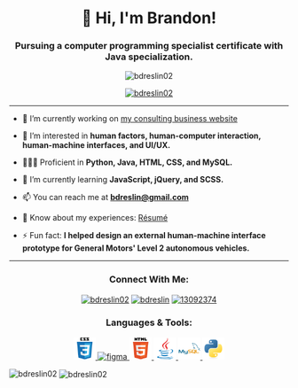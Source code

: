 <h1 align="center">👋 Hi, I'm Brandon!</h1>
<h3 align="center">Pursuing a computer programming specialist certificate with Java specialization.</h3>

<p align="center"> <img src="https://komarev.com/ghpvc/?username=bdreslin02&label=Profile%20views&color=0e75b6&style=flat" alt="bdreslin02" /> </p>

<p align="center"> <a href="https://github.com/ryo-ma/github-profile-trophy"><img src="https://github-profile-trophy.vercel.app/?username=bdreslin02" alt="bdreslin02" /></a> </p>

***

- 🔭 I’m currently working on [my consulting business website](https://www.dreslinconsult.com/)

- 👀 I’m interested in **human factors, human-computer interaction, human-machine interfaces, and UI/UX.**

- 👨🏽‍💻 Proficient in **Python, Java, HTML, CSS, and MySQL.**

- 🌱 I’m currently learning **JavaScript, jQuery, and SCSS.**

- 📫 You can reach me at **bdreslin@gmail.com**

- 📄 Know about my experiences: [Résumé](https://drive.google.com/file/d/1D8X2rqL4jmTxK34kvVU40CcoBlFIa64W/view?usp=sharing)

- ⚡ Fun fact: **I helped design an external human-machine interface prototype for General Motors' Level 2 autonomous vehicles.**

***

<h3 align="center">Connect With Me:</h3>
<p align="center">
<a href="https://codepen.io/bdreslin02" target="blank"><img align="center" src="https://raw.githubusercontent.com/rahuldkjain/github-profile-readme-generator/master/src/images/icons/Social/codepen.svg" alt="bdreslin02" height="30" width="40" /></a>
<a href="https://linkedin.com/in/bdreslin" target="blank"><img align="center" src="https://raw.githubusercontent.com/rahuldkjain/github-profile-readme-generator/master/src/images/icons/Social/linked-in-alt.svg" alt="bdreslin" height="30" width="40" /></a>
<a href="https://stackoverflow.com/users/13092374" target="blank"><img align="center" src="https://raw.githubusercontent.com/rahuldkjain/github-profile-readme-generator/master/src/images/icons/Social/stack-overflow.svg" alt="13092374" height="30" width="40" /></a>
</p>
<h3 align="center">Languages & Tools:</h3>
<p align="center"> <a href="https://www.w3schools.com/css/" target="_blank" rel="noreferrer"> <img src="https://raw.githubusercontent.com/devicons/devicon/master/icons/css3/css3-original-wordmark.svg" alt="css3" width="40" height="40"/> </a> <a href="https://www.figma.com/" target="_blank" rel="noreferrer"> <img src="https://www.vectorlogo.zone/logos/figma/figma-icon.svg" alt="figma" width="40" height="40"/> </a> <a href="https://www.w3.org/html/" target="_blank" rel="noreferrer"> <img src="https://raw.githubusercontent.com/devicons/devicon/master/icons/html5/html5-original-wordmark.svg" alt="html5" width="40" height="40"/> </a> <a href="https://www.java.com" target="_blank" rel="noreferrer"> <img src="https://raw.githubusercontent.com/devicons/devicon/master/icons/java/java-original.svg" alt="java" width="40" height="40"/> </a> <a href="https://www.mysql.com/" target="_blank" rel="noreferrer"> <img src="https://raw.githubusercontent.com/devicons/devicon/master/icons/mysql/mysql-original-wordmark.svg" alt="mysql" width="40" height="40"/> </a> <a href="https://www.python.org" target="_blank" rel="noreferrer"> <img src="https://raw.githubusercontent.com/devicons/devicon/master/icons/python/python-original.svg" alt="python" width="40" height="40"/> </a> </p>
<p><img align="left" src="https://github-readme-stats.vercel.app/api/top-langs?username=bdreslin02&show_icons=true&locale=en&layout=compact&theme=github_dark" alt="bdreslin02" /></p>
<p>&nbsp;<img align="center" src="https://github-readme-stats.vercel.app/api?username=bdreslin02&show_icons=true&locale=en&theme=github_dark" alt="bdreslin02" /></p>
<!---
bdreslin02/bdreslin02 is a ✨ special ✨ repository because its `README.md` (this file) appears on your GitHub profile.
You can click the Preview link to take a look at your changes.
--->
